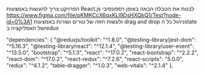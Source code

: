 הפרויקט צריך להעשות באמצעות React.js לבנות את הטבלה הבאה באופן רספונסיבי https://www.figma.com/file/pKMKCcX6qxKLl9DsHXQkQ1/Test?node-id=0%3A1 ולעשות הזזה של טורים ושורות באמצעות drag and drop ניהול כל הstate של האפליקציה בredux



 "dependencies": {
    "@reduxjs/toolkit": "^1.8.0",
    "@testing-library/jest-dom": "^5.16.3",
    "@testing-library/react": "^12.1.4",
    "@testing-library/user-event": "^13.5.0",
    "bootstrap": "^5.1.3",
    "react": "^17.0.2",
    "react-bootstrap": "^2.2.2",
    "react-dom": "^17.0.2",
    "react-redux": "^7.2.6",
    "react-scripts": "5.0.0",
    "redux": "^4.1.2",
    "table-dragger": "^1.0.3",
    "web-vitals": "^2.1.4"
  },
